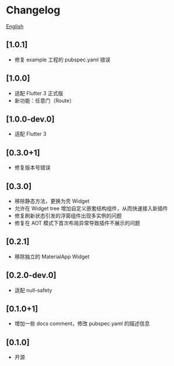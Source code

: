 # Changelog

[English](./CHANGELOG.md)

## [1.0.1]

* 修复 example 工程的 pubspec.yaml 错误

## [1.0.0]

* 适配 Flutter 3 正式版
* 新功能：任意门（Route）

## [1.0.0-dev.0]

* 适配 Flutter 3

## [0.3.0+1]

* 修复版本号错误

## [0.3.0]

* 移除静态方法，更换为壳 Widget
* 允许在 Widget tree 增加自定义嵌套结构组件，从而快速接入新插件
* 修复刷新状态引发的浮窗组件出现多实例的问题
* 修复在 AOT 模式下首次布局异常导致插件不展示的问题

## [0.2.1]

* 移除独立的 MaterialApp Widget

## [0.2.0-dev.0]

* 适配 null-safety

## [0.1.0+1]

* 增加一些 docs comment，修改 pubspec.yaml 的描述信息

## [0.1.0]

* 开源
